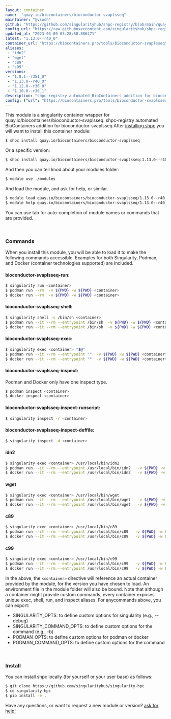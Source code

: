 ```yaml
---
layout: container
name:  "quay.io/biocontainers/bioconductor-svaplsseq"
maintainer: "@vsoch"
github: "https://github.com/singularityhub/shpc-registry/blob/main/quay.io/biocontainers/bioconductor-svaplsseq/container.yaml"
config_url: "https://raw.githubusercontent.com/singularityhub/shpc-registry/main/quay.io/biocontainers/bioconductor-svaplsseq/container.yaml"
updated_at: "2023-03-09 03:28:58.886471"
latest: "1.13.0--r40_0"
container_url: "https://biocontainers.pro/tools/bioconductor-svaplsseq"
aliases:
 - "idn2"
 - "wget"
 - "c89"
 - "c99"
versions:
 - "1.8.1--r351_0"
 - "1.13.0--r40_0"
 - "1.12.0--r36_0"
 - "1.10.0--r36_1"
description: "shpc-registry automated BioContainers addition for bioconductor-svaplsseq"
config: {"url": "https://biocontainers.pro/tools/bioconductor-svaplsseq", "maintainer": "@vsoch", "description": "shpc-registry automated BioContainers addition for bioconductor-svaplsseq", "latest": {"1.13.0--r40_0": "sha256:277ff84918a5b45bc650cec5b77c655e3aab47b8983aca7bab4fad24da0e3fb8"}, "tags": {"1.8.1--r351_0": "sha256:e401f5dcf3927326f5dd2dd336e8ddbdc1f166d76d91906d11e6d07c2374fc3f", "1.13.0--r40_0": "sha256:277ff84918a5b45bc650cec5b77c655e3aab47b8983aca7bab4fad24da0e3fb8", "1.12.0--r36_0": "sha256:77239871ab071d2582e1fbc9d298013e3f0715ffd8320f43c3048f6b5ba9643c", "1.10.0--r36_1": "sha256:16b06b741c4fe7cd2b2da53c3e3a186a01891aecbac1207b87ea7cb56174f0b9"}, "docker": "quay.io/biocontainers/bioconductor-svaplsseq", "aliases": {"idn2": "/usr/local/bin/idn2", "wget": "/usr/local/bin/wget", "c89": "/usr/local/bin/c89", "c99": "/usr/local/bin/c99"}}
---
```


This module is a singularity container wrapper for quay.io/biocontainers/bioconductor-svaplsseq.
shpc-registry automated BioContainers addition for bioconductor-svaplsseq
After [installing shpc](#install) you will want to install this container module:


```bash
$ shpc install quay.io/biocontainers/bioconductor-svaplsseq
```

Or a specific version:

```bash
$ shpc install quay.io/biocontainers/bioconductor-svaplsseq:1.13.0--r40_0
```

And then you can tell lmod about your modules folder:

```bash
$ module use ./modules
```

And load the module, and ask for help, or similar.

```bash
$ module load quay.io/biocontainers/bioconductor-svaplsseq/1.13.0--r40_0
$ module help quay.io/biocontainers/bioconductor-svaplsseq/1.13.0--r40_0
```

You can use tab for auto-completion of module names or commands that are provided.

<br>

### Commands

When you install this module, you will be able to load it to make the following commands accessible.
Examples for both Singularity, Podman, and Docker (container technologies supported) are included.

#### bioconductor-svaplsseq-run:

```bash
$ singularity run <container>
$ podman run --rm  -v ${PWD} -w ${PWD} <container>
$ docker run --rm  -v ${PWD} -w ${PWD} <container>
```

#### bioconductor-svaplsseq-shell:

```bash
$ singularity shell -s /bin/sh <container>
$ podman run --it --rm --entrypoint /bin/sh  -v ${PWD} -w ${PWD} <container>
$ docker run --it --rm --entrypoint /bin/sh  -v ${PWD} -w ${PWD} <container>
```

#### bioconductor-svaplsseq-exec:

```bash
$ singularity exec <container> "$@"
$ podman run --it --rm --entrypoint ""  -v ${PWD} -w ${PWD} <container> "$@"
$ docker run --it --rm --entrypoint ""  -v ${PWD} -w ${PWD} <container> "$@"
```

#### bioconductor-svaplsseq-inspect:

Podman and Docker only have one inspect type.

```bash
$ podman inspect <container>
$ docker inspect <container>
```

#### bioconductor-svaplsseq-inspect-runscript:

```bash
$ singularity inspect -r <container>
```

#### bioconductor-svaplsseq-inspect-deffile:

```bash
$ singularity inspect -d <container>
```


#### idn2

```bash
$ singularity exec <container> /usr/local/bin/idn2
$ podman run --it --rm --entrypoint /usr/local/bin/idn2   -v ${PWD} -w ${PWD} <container> -c " $@"
$ docker run --it --rm --entrypoint /usr/local/bin/idn2   -v ${PWD} -w ${PWD} <container> -c " $@"
```


#### wget

```bash
$ singularity exec <container> /usr/local/bin/wget
$ podman run --it --rm --entrypoint /usr/local/bin/wget   -v ${PWD} -w ${PWD} <container> -c " $@"
$ docker run --it --rm --entrypoint /usr/local/bin/wget   -v ${PWD} -w ${PWD} <container> -c " $@"
```


#### c89

```bash
$ singularity exec <container> /usr/local/bin/c89
$ podman run --it --rm --entrypoint /usr/local/bin/c89   -v ${PWD} -w ${PWD} <container> -c " $@"
$ docker run --it --rm --entrypoint /usr/local/bin/c89   -v ${PWD} -w ${PWD} <container> -c " $@"
```


#### c99

```bash
$ singularity exec <container> /usr/local/bin/c99
$ podman run --it --rm --entrypoint /usr/local/bin/c99   -v ${PWD} -w ${PWD} <container> -c " $@"
$ docker run --it --rm --entrypoint /usr/local/bin/c99   -v ${PWD} -w ${PWD} <container> -c " $@"
```



In the above, the `<container>` directive will reference an actual container provided
by the module, for the version you have chosen to load. An environment file in the
module folder will also be bound. Note that although a container
might provide custom commands, every container exposes unique exec, shell, run, and
inspect aliases. For anycommands above, you can export:

 - SINGULARITY_OPTS: to define custom options for singularity (e.g., --debug)
 - SINGULARITY_COMMAND_OPTS: to define custom options for the command (e.g., -b)
 - PODMAN_OPTS: to define custom options for podman or docker
 - PODMAN_COMMAND_OPTS: to define custom options for the command

<br>

### Install

You can install shpc locally (for yourself or your user base) as follows:

```bash
$ git clone https://github.com/singularityhub/singularity-hpc
$ cd singularity-hpc
$ pip install -e .
```

Have any questions, or want to request a new module or version? [ask for help!](https://github.com/singularityhub/singularity-hpc/issues)